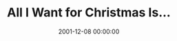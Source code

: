 ---
layout: series
series: "All I Want for Christmas Is..."
permalink: "/all-i-want-for-christmas-is/"
title: All I Want for Christmas Is...
date: 2001-12-08 00:00:00
endDate: 2001-12-22 00:00:00
description: "It is the time of year when we all make our lists. What are we hoping to get? "
src: "http://s3.amazonaws.com/crossroads-media/images/legacy/content/GenericCrnerSign.jpg"
---